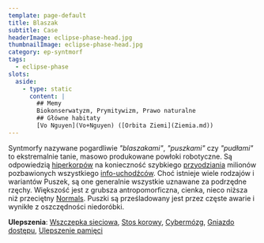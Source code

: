 ```yaml
---
template: page-default
title: Blaszak
subtitle: Case
headerImage: eclipse-phase-head.jpg
thumbnailImage: eclipse-phase-head.jpg
category: ep-syntmorf
tags:
  - eclipse-phase
slots:
  aside:
    - type: static
      content: |
        ## Memy
        Biokonserwatyzm, Prymitywizm, Prawo naturalne
        ## Główne habitaty
        [Vo Nguyen](Vo+Nguyen) ([Orbita Ziemi](Ziemia.md))
---
```

Syntmorfy nazywane pogardliwie _"blaszakami"_, _"puszkami"_ czy _"pudłami"_ to ekstremalnie tanie, masowo produkowane powłoki robotyczne. Są odpowiedzią [hiperkorpów](Hiperkorpy "Hiperkorpy") na konieczność szybkiego [przyodziania](./Encyklopedia/Przyodziewanie.md) milionów pozbawionych wszystkiego [info-uchodźców](info-uchod%C5%BAcy). Choć istnieje wiele rodzajów i wariantów Puszek, są one generalnie wszystkie uznawane za podrzędne rzęchy. Większość jest z grubsza antropomorficzna, cienka, nieco niższa niż przeciętny [Normals](Normals.md "zwykli, niezmodyfikowani ludzie"). Puszki są prześladowany jest przez częste awarie i wynikłe z oszczędności niedoróbki.

**Ulepszenia**: [Wszczepka sieciowa](Wszczepka+sieciowa "Podczaszkowy komputer z interfejsem bezprzewodowym i siecią czujników raportujących stan morfa"), [Stos korowy](./Encyklopedia/Stos-korowy.md), [Cybermózg](Cyberm%C3%B3zg "Cybernetyczny odpowiednik mózgu dla syntetyków i podów"), [Gniazdo dostępu](Gniazdo+dost%C4%99pu), [Ulepszenie pamięci](Ulepszenie+pami%C4%99ci)
